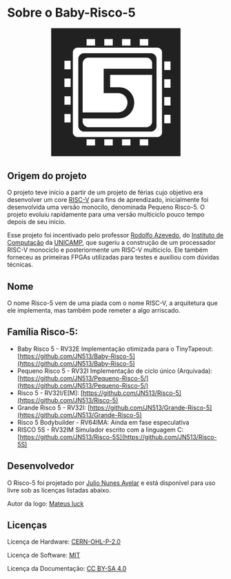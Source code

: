 # Sobre o Baby-Risco-5

<p align="center">
<img src="../imgs/risco5.jpeg" alt="Processor Logo" width="300px">
</p>


## Origem do projeto

O projeto teve início a partir de um projeto de férias cujo objetivo era desenvolver um core [RISC-V](https://riscv.org/) para fins de aprendizado, inicialmente foi desenvolvida uma versão monocilo, denominada Pequeno Risco-5. O projeto evoluiu rapidamente para uma versão multiciclo pouco tempo depois de seu início.

Esse projeto foi incentivado pelo professor [Rodolfo Azevedo](https://www.ic.unicamp.br/~rodolfo/), do [Instituto de Computação](https://www.ic.unicamp.br/) da [UNICAMP](http://www.unicamp.br/), que sugeriu a construção de um processador RISC-V monociclo e posteriormente um RISC-V multiciclo. Ele também forneceu as primeiras FPGAs utilizadas para testes e auxiliou com dúvidas técnicas.

## Nome

O nome Risco-5 vem de uma piada com o nome RISC-V, a arquitetura que ele implementa, mas também pode remeter a algo arriscado.

## Família Risco-5:

- Baby Risco 5 - RV32E Implementação otimizada para o TinyTapeout: [https://github.com/JN513/Baby-Risco-5](https://github.com/JN513/Baby-Risco-5)
- Pequeno Risco 5 - RV32I Implementação de ciclo único (Arquivada): [https://github.com/JN513/Pequeno-Risco-5/](https://github.com/JN513/Pequeno-Risco-5/)
- Risco 5 - RV32I/E[M]: [https://github.com/JN513/Risco-5](https://github.com/JN513/Risco-5)
- Grande Risco 5 - RV32I: [https://github.com/JN513/Grande-Risco-5](https://github.com/JN513/Grande-Risco-5)
- Risco 5 Bodybuilder - RV64IMA: Ainda em fase especulativa
- RISCO 5S - RV32IM Simulador escrito com a linguagem C: [https://github.com/JN513/Risco-5S](https://github.com/JN513/Risco-5S)

## Desenvolvedor

O Risco-5 foi projetado por [Julio Nunes Avelar](https://github.com/JN513) e está disponível para uso livre sob as licenças listadas abaixo.

Autor da logo: [Mateus luck](https://www.instagram.com/mateusluck/)

## Licenças

Licença de Hardware: [CERN-OHL-P-2.0](https://github.com/JN513/Baby-Risco-5/blob/main/LICENSE)

Licença de Software: [MIT](https://github.com/JN513/Risco-5/blob/main/software/LICENSE-MIT)

Licença da Documentação: [CC BY-SA 4.0](https://github.com/JN513/Risco-5/blob/main/LICENSE-CC)